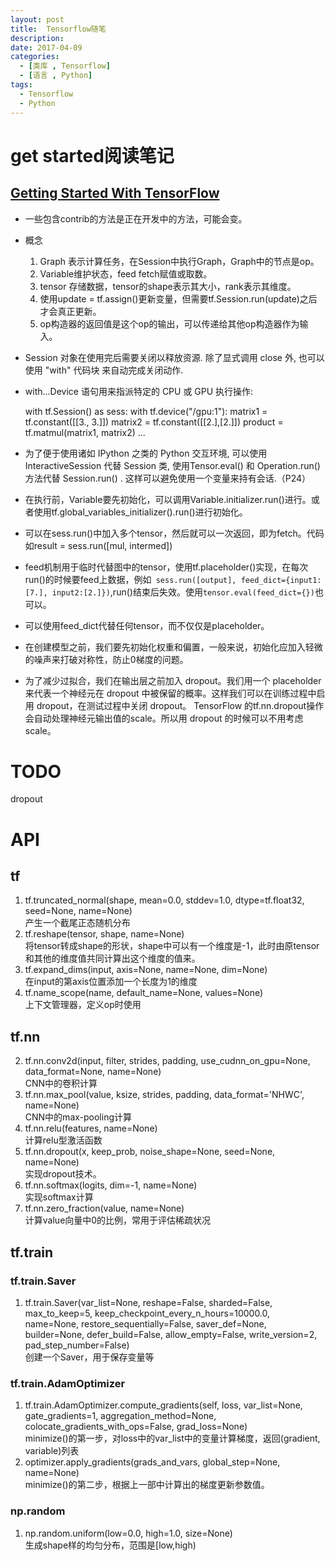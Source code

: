 ```yaml
---
layout: post
title:  Tensorflow随笔
description: 
date: 2017-04-09
categories: 
  - [类库 , Tensorflow]
  - [语言 , Python]
tags:
  - Tensorflow
  - Python
---
```


# get started阅读笔记
## [Getting Started With TensorFlow](https://www.tensorflow.org/get_started/get_started)
* 一些包含contrib的方法是正在开发中的方法，可能会变。
* 概念
    1. Graph 表示计算任务，在Session中执行Graph，Graph中的节点是op。
    1. Variable维护状态，feed fetch赋值或取数。
    1. tensor 存储数据，tensor的shape表示其大小，rank表示其维度。
    1. 使用update = tf.assign()更新变量，但需要tf.Session.run(update)之后才会真正更新。
    1. op构造器的返回值是这个op的输出，可以传递给其他op构造器作为输入。
* Session 对象在使用完后需要关闭以释放资源. 除了显式调用 close 外, 也可以使用 "with" 代码块 来自动完成关闭动作.
*  with...Device 语句用来指派特定的 CPU 或 GPU 执行操作:
    
    with tf.Session() as sess:
        with tf.device("/gpu:1"):
        matrix1 = tf.constant([[3., 3.]])
        matrix2 = tf.constant([[2.],[2.]])
        product = tf.matmul(matrix1, matrix2)
        ...
* 为了便于使用诸如 IPython 之类的 Python 交互环境, 可以使用 InteractiveSession 代替 Session 类, 使用Tensor.eval() 和 Operation.run() 方法代替 Session.run() . 这样可以避免使用一个变量来持有会话.（P24）
* 在执行前，Variable要先初始化，可以调用Variable.initializer.run()进行。或者使用tf.global_variables_initializer().run()进行初始化。
* 可以在sess.run()中加入多个tensor，然后就可以一次返回，即为fetch。代码如result = sess.run([mul, intermed])
* feed机制用于临时代替图中的tensor，使用tf.placeholder()实现，在每次run()的时候要feed上数据，例如` sess.run([output], feed_dict={input1:[7.], input2:[2.]})`,run()结束后失效。使用`tensor.eval(feed_dict={})`也可以。
* 可以使用feed_dict代替任何tensor，而不仅仅是placeholder。
* 在创建模型之前，我们要先初始化权重和偏置，一般来说，初始化应加入轻微的噪声来打破对称性，防止0梯度的问题。
* 为了减少过拟合，我们在输出层之前加入 dropout。我们用一个 placeholder 来代表一个神经元在 dropout 中被保留的概率。这样我们可以在训练过程中启用 dropout，在测试过程中关闭 dropout。
TensorFlow 的tf.nn.dropout操作会自动处理神经元输出值的scale。所以用 dropout 的时候可以不用考虑 scale。

# TODO
dropout


# API
## tf
1. tf.truncated_normal(shape, mean=0.0, stddev=1.0, dtype=tf.float32, seed=None, name=None)  
 产生一个截尾正态随机分布
5. tf.reshape(tensor, shape, name=None)  
 将tensor转成shape的形状，shape中可以有一个维度是-1，此时由原tensor和其他的维度值共同计算出这个维度的值来。
2. tf.expand_dims(input, axis=None, name=None, dim=None)  
 在input的第axis位置添加一个长度为1的维度
3. tf.name_scope(name, default_name=None, values=None)  
 上下文管理器，定义op时使用
 
## tf.nn
2. tf.nn.conv2d(input, filter, strides, padding, use_cudnn_on_gpu=None, data_format=None, name=None)  
 CNN中的卷积计算
3. tf.nn.max_pool(value, ksize, strides, padding, data_format='NHWC', name=None)  
 CNN中的max-pooling计算
4. tf.nn.relu(features, name=None)  
 计算relu型激活函数
6. tf.nn.dropout(x, keep_prob, noise_shape=None, seed=None, name=None)  
 实现dropout技术。
7. tf.nn.softmax(logits, dim=-1, name=None)  
 实现softmax计算
8. tf.nn.zero_fraction(value, name=None)  
 计算value向量中0的比例，常用于评估稀疏状况

## tf.train
### tf.train.Saver

1. tf.train.Saver(var_list=None, reshape=False, sharded=False, max_to_keep=5, keep_checkpoint_every_n_hours=10000.0, name=None, restore_sequentially=False, saver_def=None, builder=None, defer_build=False, allow_empty=False, write_version=2, pad_step_number=False)  
 创建一个Saver，用于保存变量等

### tf.train.AdamOptimizer

1. tf.train.AdamOptimizer.compute_gradients(self, loss, var_list=None, gate_gradients=1, aggregation_method=None, colocate_gradients_with_ops=False, grad_loss=None)  
 minimize()的第一步，对loss中的var_list中的变量计算梯度，返回(gradient, variable)列表
2. optimizer.apply_gradients(grads_and_vars, global_step=None, name=None)  
 minimize()的第二步，根据上一部中计算出的梯度更新参数值。


### np.random
1. np.random.uniform(low=0.0, high=1.0, size=None)  
 生成shape样的均匀分布，范围是[low,high)
 


